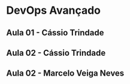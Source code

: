 # DevOps Avançado  

## Aula 01 - Cássio Trindade

## Aula 02 - Cássio Trindade

## Aula 02 - Marcelo Veiga Neves
